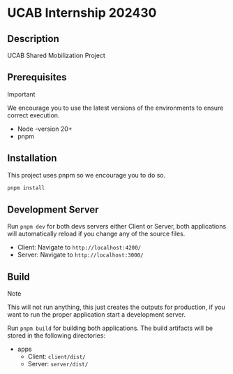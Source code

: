 # UCAB Internship 202430

## Description

UCAB Shared Mobilization Project

## Prerequisites

> [!IMPORTANT]
> We encourage you to use the latest versions of the environments to ensure correct execution.

- Node -version 20+
- pnpm

## Installation

This project uses pnpm so we encourage you to do so.

```bash
pnpm install
```

## Development Server

Run `pnpm dev` for both devs servers either Client or Server, both applications will automatically reload if you change any of the source files.

- Client: Navigate to `http://localhost:4200/`
- Server: Navigate to `http://localhost:3000/`

## Build

> [!NOTE]
> This will not run anything, this just creates the outputs for production, if you want to run the proper application start a development server.

Run `pnpm build` for building both applications. The build artifacts will be stored in the following directories:

- apps
  - Client: `client/dist/`
  - Server: `server/dist/`
